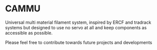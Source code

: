 # CAMMU
Universal multi material filament system, inspired by ERCF and tradrack systems but designed to use no servo at all and keep components as accessible as possible.

Please feel free to contribute towards future projects and developments
